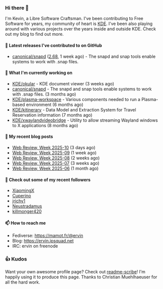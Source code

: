 ### Hi there 👋

I'm Kevin, a Libre Software Craftsman. I've been contributing to Free Software for years,
my community of heart is [KDE](https://kde.org). I've been also playing around with various
projects over the years inside and outside KDE. Check out my blog to find out more.

#### 🔭 Latest releases I've contributed to on GitHub

- [canonical/snapd](https://github.com/canonical/snapd) ([2.68](https://github.com/canonical/snapd/releases/tag/2.68), 1 week ago) - The snapd and snap tools enable systems to work with .snap files.

#### 🌱 What I'm currently working on

- [KDE/okular](https://github.com/KDE/okular) - KDE document viewer (3 weeks ago)
- [canonical/snapd](https://github.com/canonical/snapd) - The snapd and snap tools enable systems to work with .snap files. (3 months ago)
- [KDE/plasma-workspace](https://github.com/KDE/plasma-workspace) - Various components needed to run a Plasma-based environment (6 months ago)
- [KDE/kitinerary](https://github.com/KDE/kitinerary) - Data Model and Extraction System for Travel Reservation information (7 months ago)
- [KDE/xwaylandvideobridge](https://github.com/KDE/xwaylandvideobridge) - Utility to allow streaming Wayland windows to X applications (8 months ago)

#### 📜 My recent blog posts

- [Web Review, Week 2025-10](https://ervin.ipsquad.net/blog/2025/03/07/web-review-week-2025-10/) (3 days ago)
- [Web Review, Week 2025-09](https://ervin.ipsquad.net/blog/2025/02/28/web-review-week-2025-09/) (1 week ago)
- [Web Review, Week 2025-08](https://ervin.ipsquad.net/blog/2025/02/21/web-review-week-2025-08/) (2 weeks ago)
- [Web Review, Week 2025-07](https://ervin.ipsquad.net/blog/2025/02/14/web-review-week-2025-07/) (3 weeks ago)
- [Web Review, Week 2025-06](https://ervin.ipsquad.net/blog/2025/02/07/web-review-week-2025-06/) (1 month ago)

#### 👯 Check out some of my recent followers

- [XiaomingX](https://github.com/XiaomingX)
- [Cuperino](https://github.com/Cuperino)
- [jrichy1](https://github.com/jrichy1)
- [Neustradamus](https://github.com/Neustradamus)
- [killmonger420](https://github.com/killmonger420)

#### 📫 How to reach me

- Fediverse: https://mamot.fr/@ervin
- Blog: https://ervin.ipsquad.net
- IRC: ervin on freenode

### 👍 Kudos

Want your own awesome profile page? Check out [readme-scribe](https://github.com/muesli/readme-scribe)!
I'm happily using it to produce this page. Thanks to Christian Muehlhaeuser for all the hard work.

